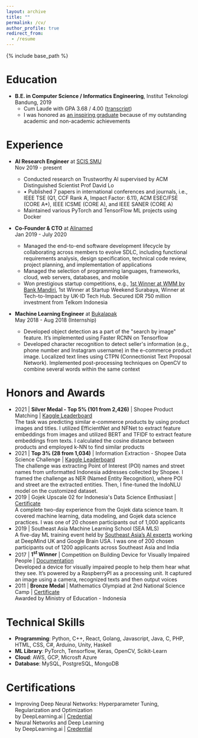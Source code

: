 ```yaml
---
layout: archive
title: ""
permalink: /cv/
author_profile: true
redirect_from:
  - /resume
---
```


{% include base_path %}

Education
======
* **B.E. in Computer Science / Informatics Engineering**, Institut Teknologi Bandung, 2019
  * Cum Laude with GPA 3.68 / 4.00 ([transcript](https://drive.google.com/drive/folders/1-yw_rbIm_9bX2zyZEuCxFirRSYCGKSbH?usp=sharing))
  * I was honored as [an inspiring graduate](https://stei.itb.ac.id/en/blog/2019/08/12/8782/) because of my outstanding academic and non-academic achievements

Experience
======
* **AI Research Engineer** at [SCIS SMU](https://scis.smu.edu.sg/)
  <br> Nov 2019 - present
  * Conducted research on Trustworthy AI supervised by ACM Distinguished Scientist Prof David Lo
  * •	Published 7 papers in international conferences and journals, i.e., IEEE TSE (Q1, CCF Rank A, Impact Factor: 6.11),  ACM ESEC/FSE (CORE A*), IEEE ICSME (CORE A), and IEEE SANER (CORE A)
  * Maintained various PyTorch and TensorFlow ML projects using Docker

* **Co-Founder & CTO** at [Alinamed](https://alinamed.com/) 
  <br> Jan 2019 - July 2020
  * Managed the end-to-end software development lifecycle by collaborating across members to evolve SDLC, including functional requirements analysis, design specification, technical code review, project planning, and implementation of applications
  * Managed the selection of programming languages, frameworks, cloud, web servers, databases, and mobile
  * Won prestigious startup competitions, e.g., [1st Winner at WMM by Bank Mandiri](http://news.unair.ac.id/en/2020/12/02/unair-alumnis-startup-alinamed-wins-first-place-in-2020-wmm/), 1st Winner at Startup Weekend Surabaya, Winner at Tech-to-Impact by UK-ID Tech Hub. Secured IDR 750 million investment from Telkom Indonesia 

* **Machine Learning Engineer** at [Bukalapak](https://www.bukalapak.com/) 
  <br> May 2018 - Aug 2018 (Internship)
  * Developed object detection as a part of the "search by image" feature. It’s implemented using Faster RCNN on Tensorflow
  * Developed character recognition to detect seller's information (e.g., phone number and Instagram username) in the e-commerce product image. Localized text lines using CTPN (Connectionist Text Proposal Network). Implemented post-processing techniques on OpenCV to combine several words within the same context

Honors and Awards
======
* 2021 \| **Silver Medal - Top 5% (101 from 2,426)** \| Shopee Product Matching \| [Kaggle Leaderboard](https://www.kaggle.com/c/shopee-product-matching/leaderboard)
  <br> The task was predicting similar e-commerce products by using product images and titles. I utilized EfficientNet and NFNet to extract feature embeddings from images and utilized BERT and TFIDF to extract feature embeddings from texts. I calculated the cosine distance between products and employed k-NN to find similar products
* 2021 \|	**Top 3% (28 from 1,034)** \| Information Extraction - Shopee Data Science Challenge  \| [Kaggle Leaderboard](https://www.kaggle.com/c/scl-2021-ds/leaderboard)
  <br> The challenge was extracting Point of Interest (POI) names and street names from unformatted Indonesia addresses collected by Shopee. I framed the challenge as NER (Named Entity Recognition), where POI and street are the extracted entities. Then, I fine-tuned the IndoNLU model on the customized dataset.
* 2019 \|	Gojek Upscale 02 for Indonesia's Data Science Enthusiast \| [Certificate](https://drive.google.com/file/d/18t8Cq0Epnf9T5pFpeuNNQWMxRf9d0LdX/view?usp=sharing)
  <br> A complete two-day experience from the Gojek data science team. It covered machine learning, data modeling, and Gojek data science practices. I was one of 20 chosen participants out of 1,000 applicants
* 2019	\| Southeast Asia Machine Learning School (SEA MLS)
  <br> A five-day ML training event held by [Southeast Asia’s AI experts](https://www.sea-mls.com/organizers) working at DeepMind UK and Google Brain USA. I was one of 200 chosen participants out of 1200 applicants across Southeast Asia and India
* 2017  \| **1<sup>st</sup> Winner** \| Competition on Building Device for Visually Impaired People \| [Documentation](https://drive.google.com/file/d/1cz_4ubMjVVpU7vGgRYCTnbbQUd-nSRl6/view)
  <br> Developed a device for visually impaired people to help them hear what they see. It’s powered by a RaspberryPI as a processing unit. It captured an image using a camera, recognized texts and then output voices
* 2011	\| **Bronze Medal** \| Mathematics Olympiad at 2nd National Science Camp \| [Certificate](https://drive.google.com/file/d/1CLFcdlM1zQRmPmOGZg-SfBqkjaIzQqNE/view?usp=sharing)
  <br> Awarded by Ministry of Education - Indonesia

Technical Skills
======
* **Programming**: Python, C++, React, Golang, Javascript, Java, C, PHP, HTML, CSS, C#, Arduino, Unity, Haskell
* **ML Library**: PyTorch, Tensorflow, Keras, OpenCV, Scikit-Learn
* **Cloud**: AWS, GCP, Microsft Azure
* **Database**: MySQL, PostgreSQL, MongoDB

Certifications
======
*  Improving Deep Neural Networks: Hyperparameter Tuning, Regularization and Optimization
  <br>by DeepLearning.ai | [Credential](https://www.coursera.org/account/accomplishments/certificate/SGC98U3G8K6P)
*  Neural Networks and Deep Learning
  <br>by DeepLearning.ai | [Credential](https://www.coursera.org/account/accomplishments/certificate/D8GK6SD6Y5TG)

<!-- Skills
======
* Skill 1
* Skill 2
  * Sub-skill 2.1
  * Sub-skill 2.2
  * Sub-skill 2.3
* Skill 3 -->

<!-- Publications
======
  <ul>{% for post in site.publications %}
    {% include archive-single-cv.html %}
  {% endfor %}</ul> -->
  
<!-- Talks -->
<!-- ======
  <ul>{% for post in site.talks %}
    {% include archive-single-talk-cv.html %}
  {% endfor %}</ul>
  
Teaching
======
  <ul>{% for post in site.teaching %}
    {% include archive-single-cv.html %}
  {% endfor %}</ul> -->
  
